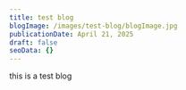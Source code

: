 ```yaml
---
title: test blog
blogImage: /images/test-blog/blogImage.jpg
publicationDate: April 21, 2025
draft: false
seoData: {}
---
```

this is a test blog
